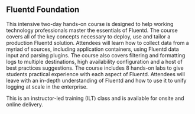 ## Fluentd Foundation

This intensive two-day hands-on course is designed to help working technology professionals master the essentials of Fluentd. The course covers all of the key concepts necessary to deploy, use and tailor a production Fluentd solution. Attendees will learn how to collect data from a myriad of sources, including application containers, using Fluentd data input and parsing plugins. The course also covers filtering and formatting logs to multiple destinations, high availability configuration and a host of best practices suggestions. The course includes 8 hands-on labs to give students practical experience with each aspect of Fluentd. Attendees will leave with an in-depth understanding of Fluentd and how to use it to unify logging at scale in the enterprise.

This is an instructor-led training (ILT) class and is available for onsite and online delivery.

